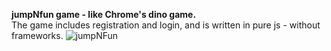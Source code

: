 **jumpNfun game - like Chrome's dino game.**\
The game includes registration and login, and is written in pure js - without frameworks.
![jumpNFun](https://github.com/YehuditSa/JumpNfun/assets/148759020/5194ccc6-4bf4-46ee-aed4-9f245f62d98f)
